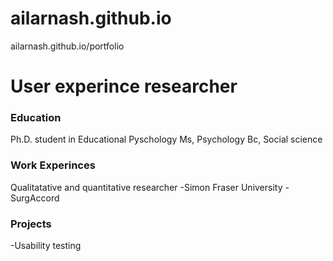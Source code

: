 # ailarnash.github.io
ailarnash.github.io/portfolio
# User experince researcher

### Education
Ph.D. student in Educational Pyschology
Ms, Psychology
Bc, Social science

### Work Experinces
Qualitatative and quantitative researcher
-Simon Fraser University
-SurgAccord

### Projects
-Usability testing
